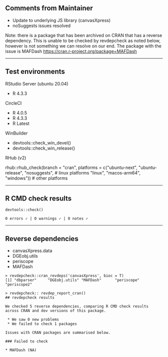 ## Comments from Maintainer

- Update to underlying JS library (canvasXpress)
- noSuggests issues resolved

Note: there is a package that has been archived on CRAN that has a reverse dependency.  This is unable to be checked by revdepcheck as noted below, however is not something we can resolve on our end.  The package with the issue is MAFDash https://cran.r-project.org/package=MAFDash

---  

## Test environments


RStudio Server (ubuntu 20.04)  

* R 4.3.3

CircleCI

* R 4.0.5
* R 4.3.3
* R Latest

WinBuilder

* devtools::check_win_devel()  
* devtools::check_win_release()  


RHub (v2)

rhub::rhub_check(branch    = "cran", 
                 platforms = c("ubuntu-next", "ubuntu-release", "nosuggests",  # linux platforms
                               "linux", "macos-arm64", "windows"))             # other platforms


---  

## R CMD check results


```
devtools::check()  

0 errors ✓ | 0 warnings ✓ | 0 notes ✓
```

---  

## Reverse dependencies

* canvasXpress.data
* DGEobj.utils
* periscope
* MAFDash

```
> revdepcheck::cran_revdeps('canvasXpress', bioc = T)
[1] "dbparser"     "DGEobj.utils" "MAFDash"      "periscope"    "periscope2"  
```

```
> revdepcheck:: revdep_report_cran()
## revdepcheck results

We checked 5 reverse dependencies, comparing R CMD check results across CRAN and dev versions of this package.

 * We saw 0 new problems
 * We failed to check 1 packages

Issues with CRAN packages are summarised below.

### Failed to check

* MAFDash (NA)
```
